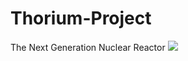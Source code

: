 # Thorium-Project
The Next Generation Nuclear Reactor 
 ![](https://img.shields.io/badge/%20Thorium%20%2F%20Nuclear-Reactor%20%2F%20Particle-accelerator%20%2F%20UE5%20%2F)

